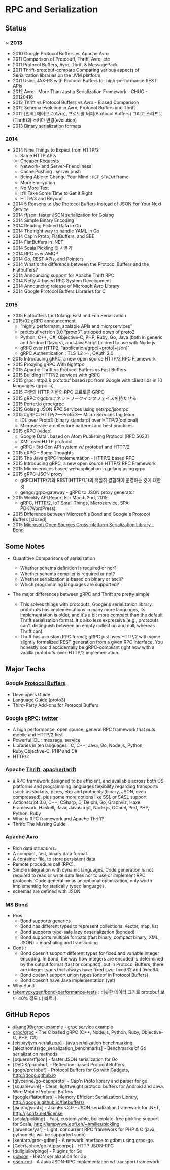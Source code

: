 # RPC and Serialization

## Status

### ~ 2013

- 2010 Google Protocol Buffers vs Apache Avro
- 2011 Comparison of Protobuff, Thrift, Avro, etc
- 2011 Protocol Buffers, Avro, Thrift & MessagePack
- 2011 Thrift-protobuf-compare Comparing various aspects of Serialization libraries on the JVM platform
- 2011 Using JAX-RS with Protocol Buffers for high-performance REST APIs
- 2012 Avro - More Than Just a Serialization Framework - CHUG - 20120416
- 2012 Thrift vs Protocol Buffers vs Avro - Biased Comparison
- 2012 Schema evolution in Avro, Protocol Buffers and Thrift
- 2012 [번역] 에이브로(Avro), 프로토콜 버퍼(Protocol Buffers) 그리고 스리프트(Thrift)의 스키마 변경(evolution)
- 2013 Binary serialization formats

### 2014

- 2014 Nine Things to Expect from HTTP/2
	- Same HTTP APIs
	- Cheaper Requests
	- Network- and Server-Friendliness
	- Cache Pushing : server push
	- Being Able to Change Your Mind : `RST_STREAM` frame
	- More Encryption
	- No More Text
	- It’ll Take Some Time to Get it Right
	- HTTP/3 and Beyond
- 2014 5 Reasons to Use Protocol Buffers Instead of JSON For Your Next Service
- 2014 ffjson: faster JSON serialization for Golang
- 2014 Simple Binary Encoding
- 2014 Reading Pickled Data in Go
- 2014 The right way to handle YAML in Go
- 2014 Cap'n Proto, FlatBuffers, and SBE
- 2014 FlatBuffers in .NET
- 2014 Scala Pickling 첫 사용기
- 2014 RPC over AMQP
- 2014 Go, REST APIs, and Pointers
- 2014 What's the difference between the Protocol Buffers and the Flatbuffers?
- 2014 Announcing support for Apache Thrift RPC
- 2014 Netty 4-based RPC System Development
- 2014 Announcing release of Microsoft Avro Library
- 2014 Google Protocol Buffers Libraries for C

### 2015

- 2015 Flatbuffers for Golang: Fast and Fun Serialization
- 2015/02 gRPC announcement 
	- "highly performant, scalable APIs and microservices"
	- protobuf version 3.0 “proto3”, stripped down of proto2
	- Python, C++, C#, Objective-C, PHP, Ruby, Go, Java (both in generic and Android flavors), and JavaScript tailored to use with Node.js.
	- gRPC over HTTP2, "application/grpc[+proto|+json]"
	- gRPC Authentication : TLS 1.2 >=, OAuth 2.0
- 2015 Introducing gRPC, a new open source HTTP/2 RPC Framework
- 2015 Proxying gRPC With Nghttpx 
- 2015 Apache Thrift vs Protocol Buffers vs Fast Buffers
- 2015 Building HTTP/2 services with gRPC
- 2015 grpc: http2 & protobuf based rpc from Google with client libs in 10 languages (grpc.io) 
- 2015 구글의 HTTP 기반의 RPC 프로토콜 GRPC
- 2015 gRPCでgdbmにネットワークインタフェイスを持たせる
- 2015 Porter.io grpc/grpc 
- 2015 Golang JSON RPC Services using net/rpc/jsonrpc
- 2015 #gRPC: HTTP/2 — Proto 3— Micro Services tag team
	- IDL over Proto3 (binary standard) over HTTP/2(optional)
	- Microservice architecture patterns and best practices
- 2015 gRPC (video)
	- Google Data : based on Atom Publishing Protocol [RFC 5023]
	- XML over HTTP protocol
	- gRPC : 3rd Gen API system w/ protobuf and HTTP/2
- 2015 gRPC – Some Thoughts
- 2015 The Java gRPC implementation - HTTP/2 based RPC
- 2015 Introducing gRPC, a new open source HTTP/2 RPC Framework
- 2015 Microservices based webapplication in golang using grpc.
- 2015 gRPC-JSON proxy
	- gRPC(HTTP/2)와 REST(HTTP/1.1)의 적절히 결합하여 운영하는 것에 대한 것 
	- gengo/grpc-gateway - gRPC to JSON proxy generator
- 2015 Weekly API.Report For March 2nd, 2015
	- gRPC, HTTP/2, IoT Small Things, Microservice, SPA, PDK(WordPress)
- 2015 Difference between Microsoft's Bond and Google's Protocol Buffers [closed]
- 2015 [Microsoft Open Sources Cross-platform Serialization Library – Bond](http://www.infoq.com/news/2015/02/MicrosoftBond)


## Some Notes

- Quantitive Comparisons of serialization
	- Whether schema definition is required or nor?
	- Whether schema compiler is required or not?
	- Whether serialization is based on binary or ascii?
	- Which programming languages are supported?

- The major differences between gRPC and Thrift are pretty simple:
	- This solves things with protobufs, Google's serialization library. protobufs has implementations in many more languages, its implementation is older, and it's a bit more compact than the default Thrift serialization format. It's also less expressive (e.g., protobufs can't distinguish between an empty collection and null, whereas Thrift can).
	- Thrift has a custom RPC format; gRPC just uses HTTP/2 with some slightly formalized REST generation from a given RPC interface. You honestly could accidentally be gRPC-compliant right now with a vanilla protobufs-over-HTTP/2 implementation.




## Major Techs

### Google [Protocol Buffers](http://code.google.com/p/protobuf)

- Developers Guide
- Language Guide (proto3)
- Third-Party Add-ons for Protocol Buffers

### Google [gRPC](http://www.grpc.io/): [twitter](https://twitter.com/grpcio)

- A high performance, open source, general RPC framework that puts mobile and HTTP/2 first
- Powerful IDL : message, service
- Libraries in ten languages : C, C++, Java, Go, Node.js, Python, Ruby,Objective-C, PHP and C#
- HTTP/2

### Apache [Thrift](https://thrift.apache.org/), [apache/thrift](https://github.com/apache/thrift)

- a RPC framework designed to be efficient, and available across both OS platforms and programming languages
flexibility regarding transports (such as sockets, pipes, etc) and protocols (binary, JSON, even compressed), plus some more options like SSL or SASL support
- Actionscript 3.0, C++, CSharp, D, Delphi, Go, Graphviz, Haxe Framework, Haskell, Java, Javascript, Node.js, OCaml, Perl, PHP, Python, Ruby
- What is RPC framework and Apache Thrift?
- Thrift: The Missing Guide

### Apache [Avro](http://avro.apache.org/)

- Rich data structures.
- A compact, fast, binary data format.
- A container file, to store persistent data.
- Remote procedure call (RPC).
- Simple integration with dynamic languages. Code generation is not required to read or write data files nor to use or implement RPC protocols. Code generation as an optional optimization, only worth implementing for statically typed languages.
- schemas are defined with JSON

### MS [Bond](https://github.com/Microsoft/bond/)

- Pros :
	- Bond supports generics
	- Bond has different types to represent collections: vector<T>, map<T>, list<T>
	- Bond supports type-safe lazy deserialization (bonded<T>)
	- Bond supports multiple formats (fast binary, compact binary, XML, JSON) + marshaling and transcoding
- Cons :
	- Bond doesn't support different types for fixed and variable integer encoding. In Bond, the way how integers are encoded is determined by the output format (fast or compact), but in Protocol Buffers, there are integer types that always have fixed size: fixed32 and fixed64.
	- Bond doesn't support union types (oneof in Protocol Buffers)
	- Bond doesn't have Java implementation (yet)
- Why Bond
- [takemyoxygen/bond-performance-tests](https://github.com/takemyoxygen/bond-performance-tests) : 비슷한 데이터 크기로 protobuf 보다 40% 정도 더 빠르다.


## GitHub Repos

- [sikang99/grpc-example](https://github.com/sikang99/grpc-example) - grpc service example
- [grpc/grpc](https://github.com/grpc/grpc) - The C based gRPC (C++, Node.js, Python, Ruby, Objective-C, PHP, C#) 
- [eishay/jvm-serializers] - java serialization benchmarking
- [alecthomas/go_serialization_benchmarks] - Benchmarks of Go serialization methods
- [pquerna/ffjson] - faster JSON serialization for Go
- [DeDiS/protobuf] - Reflection-based Protocol Buffers
- [gogo/protobuf] - Protocol Buffers for Go with Gadgets, http://gogo.github.io
- [glycerine/go-capnproto] - Cap'n Proto library and parser for go
- [square/wire] - Clean, lightweight protocol buffers for Android and Java. Wire Mobile Protocol Buffers
- [google/flatbuffers] - Memory Efficient Serialization Library, http://google.github.io/flatbuffers/
- [jsonfx/jsonfx] - JsonFx v2.0 - JSON serialization framework for .NET, http://jsonfx.net/license
- [scala/pickling] - Fast, customizable, boilerplate-free pickling support for Scala, http://lampwww.epfl.ch/~hmiller/pickling
- [laruence/yar] - Light, concurrent RPC framework for PHP & C (java, python etc will be supported soon)
- [kentaro/grpc-gdbm] - A network interface to gdbm using grpc-go.
- [GeertJohan/go.httpjsonrpc] - HTTP JSON-RPC
- [dullgiulio/pingo]  - Plugins for Go
- [gobson](https://labix.org/gobson) - BSON serialization for Go
- [gson-rmi](https://code.google.com/p/gson-rmi/) - A Java JSON-RPC implementation w/ transport framework
 

